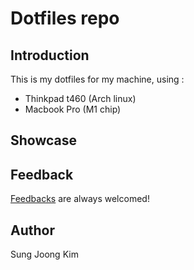 # Dotfiles repo

## Introduction 
This is my dotfiles for my machine, using : 
- Thinkpad t460 (Arch linux)
- Macbook Pro (M1 chip)

## Showcase

## Feedback 
[Feedbacks](https://github.com/SungJKK/.dotfiles/issues) are always welcomed!

## Author
Sung Joong Kim

